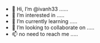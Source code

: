 - 👋 Hi, I’m @ivanh33 ......
- 👀 I’m interested in .....
- 🌱 I’m currently learning .....
- 💞️ I’m looking to collaborate on .....
- 📫 no need to reach me .....
<!---
ivanh33/ivanh33 is a ✨ special ✨ repository because its `README.md` (this file) appears on your GitHub profile.
You can click the Preview link to take a look at your changes.
--->
